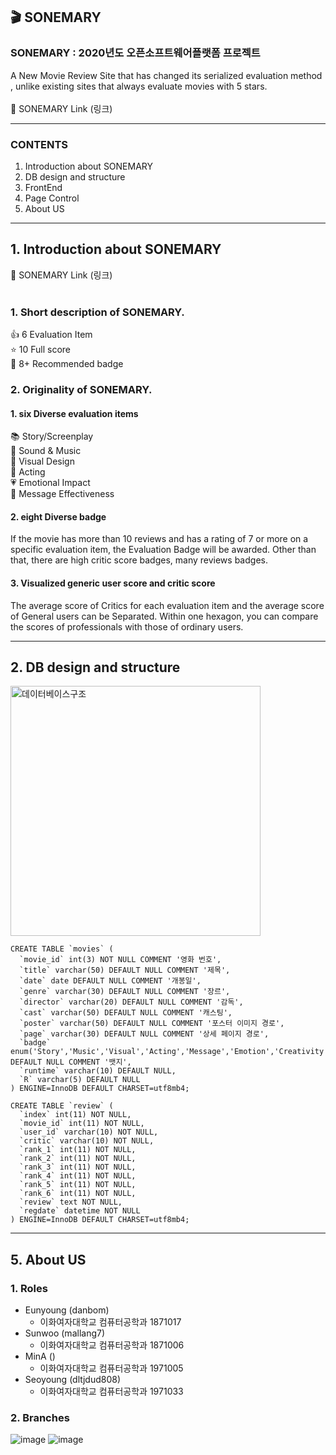 ## :clapper: SONEMARY
### SONEMARY : 2020년도 오픈소프트웨어플랫폼 프로젝트
A New Movie Review Site that has changed its serialized evaluation method
, unlike existing sites that always evaluate movies with 5 stars.</br></br>
:link: SONEMARY Link (링크)


------

### CONTENTS

1. Introduction about SONEMARY
2. DB design and structure
3. FrontEnd
4. Page Control
5. About US

------



## 1. Introduction about SONEMARY

:link: SONEMARY Link (링크)</br></br>

### 1. Short description of SONEMARY.

:+1: 6 Evaluation Item</br>
:star: 10 Full score</br>
:crown: 8+ Recommended badge</br>

### 2. Originality of SONEMARY.

#### 1. six Diverse evaluation items

:books: Story/Screenplay</br>
:musical_note: Sound & Music</br>
:art: Visual Design</br>
:busts_in_silhouette: Acting</br>
:heartpulse: Emotional Impact</br>
:speech_balloon: Message Effectiveness</br>


#### 2. eight Diverse badge

   If the movie has more than 10 reviews and has a rating of 7 or more on a specific evaluation item, the Evaluation Badge will be awarded. Other than that, there are high critic score badges, many reviews badges.


#### 3. Visualized generic user score and critic score

   The average score of Critics for each evaluation item and the average score of General users can be Separated.
Within one hexagon, you can compare the scores of professionals with those of ordinary users. 


------
##  2. DB design and structure

<img width="400" alt="데이터베이스구조" src="https://user-images.githubusercontent.com/52442878/102421864-d62c9100-4048-11eb-8bcc-336e7861947d.png">

```
CREATE TABLE `movies` (
  `movie_id` int(3) NOT NULL COMMENT '영화 번호',
  `title` varchar(50) DEFAULT NULL COMMENT '제목',
  `date` date DEFAULT NULL COMMENT '개봉일',
  `genre` varchar(30) DEFAULT NULL COMMENT '장르',
  `director` varchar(20) DEFAULT NULL COMMENT '감독',
  `cast` varchar(50) DEFAULT NULL COMMENT '캐스팅',
  `poster` varchar(50) DEFAULT NULL COMMENT '포스터 이미지 경로',
  `page` varchar(30) DEFAULT NULL COMMENT '상세 페이지 경로',
  `badge` enum('Story','Music','Visual','Acting','Message','Emotion','Creativity','Popularity') DEFAULT NULL COMMENT '뱃지',
  `runtime` varchar(10) DEFAULT NULL,
  `R` varchar(5) DEFAULT NULL
) ENGINE=InnoDB DEFAULT CHARSET=utf8mb4;
```
```
CREATE TABLE `review` (
  `index` int(11) NOT NULL,
  `movie_id` int(11) NOT NULL,
  `user_id` varchar(10) NOT NULL,
  `critic` varchar(10) NOT NULL,
  `rank_1` int(11) NOT NULL,
  `rank_2` int(11) NOT NULL,
  `rank_3` int(11) NOT NULL,
  `rank_4` int(11) NOT NULL,
  `rank_5` int(11) NOT NULL,
  `rank_6` int(11) NOT NULL,
  `review` text NOT NULL,
  `regdate` datetime NOT NULL
) ENGINE=InnoDB DEFAULT CHARSET=utf8mb4;
```

------

## 5. About US

### 1. Roles

- Eunyoung (danbom)
  - 이화여자대학교 컴퓨터공학과 1871017
- Sunwoo (mallang7)
  - 이화여자대학교 컴퓨터공학과 1871006
- MinA ()
  - 이화여자대학교 컴퓨터공학과 1971005
- Seoyoung (dltjdud808)
  - 이화여자대학교 컴퓨터공학과 1971033

### 2. Branches
![image](https://user-images.githubusercontent.com/52441697/102416265-d58dfd80-403c-11eb-803d-1ec7ef49adbb.png)
![image](https://user-images.githubusercontent.com/52441697/102416265-d58dfd80-403c-11eb-803d-1ec7ef49adbb.png)
